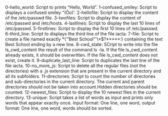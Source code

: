 0-hello_world: Script to prints “Hello, World”.
1-confused_smiley: Script to displays a confused smiley "(Ôo)'.
2-hellofile: Script to display the content of the /etc/passwd file.
3-twofiles: Script to display the content of /etc/passwd and /etc/hosts.
4-lastlines: Script to display the last 10 lines of /etc/passwd.
5-firstlines: Script to display the first 10 lines of /etc/passwd.
6-third_line: Script to displays the third line of the file iacta.
7-file: Script to create a file named exactly \*\\'"Best School"\'\\*$\?\*\*\*\*\*:) containing the text Best School ending by a new line.
8-cwd_state: SCript to write into the file ls_cwd_content the result of the command ls -la. If the file ls_cwd_content already exists, it should be overwritten. If the file ls_cwd_content does not exist, create it.
9-duplicate_last_line: Script to duplicates the last line of the file iacta.
10-no_more_js: Script to delete all the regular files (not the directories) with a .js extension that are present in the current directory and all its subfolders.
11-directories: Script to count the number of directories and sub-directories in the current directory. The current and parent directories should not be taken into account.Hidden directories should be counted.
12-newest_files: Script to display the 10 newest files in the current directory.
13-unique: Script takes a list of words as input and prints only words that appear exactly once. Input format: One line, one word, output format: One line, one word, words should be sorted.

